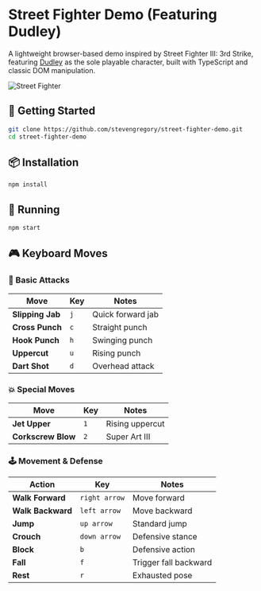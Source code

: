 # Street Fighter Demo (Featuring Dudley)

A lightweight browser-based demo inspired by Street Fighter III: 3rd Strike, featuring [Dudley](<https://en.wikipedia.org/wiki/Dudley_(Street_Fighter)>) as the sole playable character, built with TypeScript and classic DOM manipulation.

![Street Fighter](http://i.imgur.com/titqNDJ.png)

## 🚀 Getting Started

```bash
git clone https://github.com/stevengregory/street-fighter-demo.git
cd street-fighter-demo
```

## 📦 Installation

```bash
npm install
```

## 🏃 Running

```bash
npm start
```

## 🎮 Keyboard Moves

### 🥊 Basic Attacks

| Move             | Key | Notes             |
| ---------------- | --- | ----------------- |
| **Slipping Jab** | `j` | Quick forward jab |
| **Cross Punch**  | `c` | Straight punch    |
| **Hook Punch**   | `h` | Swinging punch    |
| **Uppercut**     | `u` | Rising punch      |
| **Dart Shot**    | `d` | Overhead attack   |

### 💥 Special Moves

| Move               | Key | Notes           |
| ------------------ | --- | --------------- |
| **Jet Upper**      | `1` | Rising uppercut |
| **Corkscrew Blow** | `2` | Super Art III   |

### 🕹️ Movement & Defense

| Action            | Key           | Notes                 |
| ----------------- | ------------- | --------------------- |
| **Walk Forward**  | `right arrow` | Move forward          |
| **Walk Backward** | `left arrow`  | Move backward         |
| **Jump**          | `up arrow`    | Standard jump         |
| **Crouch**        | `down arrow`  | Defensive stance      |
| **Block**         | `b`           | Defensive action      |
| **Fall**          | `f`           | Trigger fall backward |
| **Rest**          | `r`           | Exhausted pose        |
